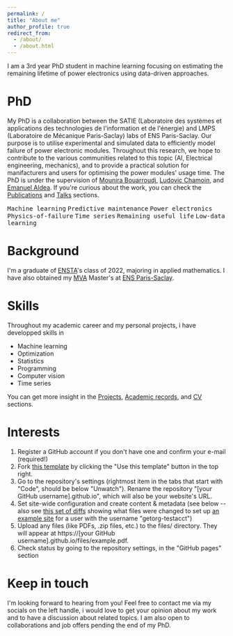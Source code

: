 ```yaml
---
permalink: /
title: "About me"
author_profile: true
redirect_from: 
  - /about/
  - /about.html
---
```


I am a 3rd year PhD student in machine learning focusing on estimating the remaining lifetime of power electronics using data-driven approaches. 

PhD
======
My PhD is a collaboration between the SATIE (Laboratoire des systèmes et applications des technologies de l'information et de l'énergie) and LMPS (Laboratoire de Mécanique Paris-Saclay) labs of ENS Paris-Saclay. Our purpose is to utilise experimental and simulated data to efficiently model failure of power electronic modules. Throughout this research, we hope to contribute to the various communities related to this topic (AI, Electrical engineering, mechanics), and to provide a practical solution for manifacturers and users for optimising the power modules' usage time. The PhD is under the supervision of [Mounira Bouarroudj](https://satie.ens-paris-saclay.fr/fr/annuaire-des-personnes/mounira-bouarroudj), [Ludovic Chamoin](https://ens-paris-saclay.fr/lecole/enseignants-chercheurs/ludovic-chamoin), and [Emanuel Aldea](https://hebergement.universite-paris-saclay.fr/emi/). If you're curious about the work, you can check the [Publications](https://mehdighrabli.github.io/publications/) and [Talks](https://mehdighrabli.github.io/talks/) sections.

<kbd>Machine learning</kbd> <kbd>Predictive maintenance</kbd> <kbd>Power electronics</kbd> <kbd>Physics-of-failure</kbd> <kbd>Time series</kbd> <kbd>Remaining useful life</kbd> <kbd>Low-data learning</kbd>

Background
======
I'm a graduate of [ENSTA](https://www.ensta-paris.fr)'s class of 2022, majoring in applied mathematics. I have also obtained my [MVA](https://www.master-mva.com) Master's at [ENS Paris-Saclay](https://ens-paris-saclay.fr).

Skills
======
Throughout my academic career and my personal projects, i have developped skills in 
* Machine learning
* Optimization
* Statistics
* Programming
* Computer vision
* Time series


You can get more insight in the [Projects](), [Academic records](), and [CV](https://mehdighrabli.github.io/cv/) sections.

Interests
======
1. Register a GitHub account if you don't have one and confirm your e-mail (required!)
1. Fork [this template](https://github.com/academicpages/academicpages.github.io) by clicking the "Use this template" button in the top right. 
1. Go to the repository's settings (rightmost item in the tabs that start with "Code", should be below "Unwatch"). Rename the repository "[your GitHub username].github.io", which will also be your website's URL.
1. Set site-wide configuration and create content & metadata (see below -- also see [this set of diffs](http://archive.is/3TPas) showing what files were changed to set up [an example site](https://getorg-testacct.github.io) for a user with the username "getorg-testacct")
1. Upload any files (like PDFs, .zip files, etc.) to the files/ directory. They will appear at https://[your GitHub username].github.io/files/example.pdf.  
1. Check status by going to the repository settings, in the "GitHub pages" section


Keep in touch
======
I'm looking forward to hearing from you! Feel free to contact me via my socials on the left handle, i would love to get your opinion about my work and to have a discussion about related topics. I am also open to collaborations and job offers pending the end of my PhD. 




